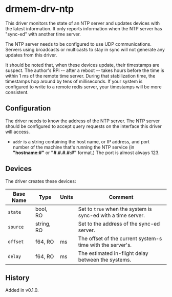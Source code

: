 # drmem-drv-ntp

This driver monitors the state of an NTP server and updates devices
with the latest information. It only reports information when the NTP
server has "sync-ed" with another time server.

The NTP server needs to be configured to use UDP communications.
Servers using broadcasts or multicasts to stay in sync will not
generate any updates from this driver.

It should be noted that, when these devices update, their timestamps
are suspect. The author's RPi -- after a reboot -- takes hours before
the time is within 1 ms of the remote time server. During that
stabilization time, the timestamps hop around by tens of milliseconds.
If your system is configured to write to a remote redis server, your
timestamps will be more consistent.

## Configuration

The driver needs to know the address of the NTP server. The NTP server
should be configured to accept query requests on the interface this
driver will access.

- `addr` is a string containing the host name, or IP address, and port
  number of the machine that's running the NTP service (in
  **"hostname:#"** or **"\#.#.#.#:#"** format.) The port is almost
  always 123.

## Devices

The driver creates these devices:

| Base Name | Type       | Units | Comment                                                   |
|-----------|------------|-------|--------------------------------------------------------------|
| `state`   | bool, RO   |       | Set to `true` when the system is sync-ed with a time server. |
| `source`  | string, RO |       | Set to the address of the sync-ed server.                    |
| `offset`  | f64, RO    | ms    | The offset of the current system-s time with the server's.   |
| `delay`   | f64, RO    | ms    | The estimated in-flight delay between the systems.           |

## History

Added in v0.1.0.
